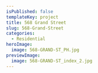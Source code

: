```yaml
---
isPublished: false
templateKey: project
title: 568 Grand Street
slug: 568-Grand-Street
categories:
  - Residential
heroImage:
  image: 568-GRAND-ST_PH.jpg
previewImage:
  image: 568-GRAND-ST_index_2.jpg
---
```

